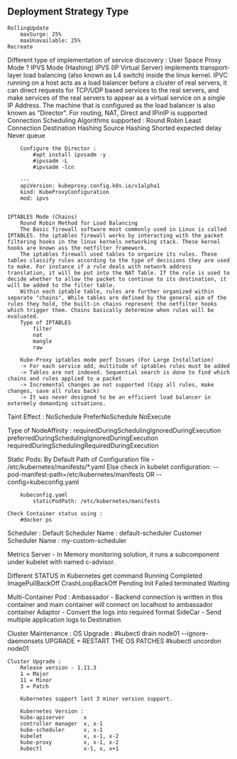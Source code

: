 ## Deployment Strategy Type
    RollingUpdate
        maxSurge: 25%
        maxUnavailable: 25%
    Recreate

Different type of implementation of service discovery :
    User Space Proxy Mode ?
    IPVS Mode (Hashing)
        IPVS (IP Virtual Server) implements transport-layer load balancing (also known as L4 switch) inside the linux kernel. IPVC running on a host acts as a load balancer before a cluster of real servers, it can direct requests for TCP/UDP based services to the real servers, and make services of the real servers to appear as a virtual service on a single IP Address. The machine that is configured as the load balancer is also known as "Director".
        For routing, NAT, Direct and IPinIP is supported
        Connection Scheduling Algorithms supported :
            Round Robin
            Least Connection
            Destination Hashing
            Source Hashing
            Shorted expected delay
            Never queue

        Configure the Director :
            #apt install ipvsadm -y
            #ipvsadm -L
            #ipvsadm -lcn

        ---
        apiVersion: kubeproxy.config.k8s.io/v1alpha1
        kind: KubeProxyConfiguration
        mod: ipvs


    IPTABLES Mode (Chains)
        Round Robin Method for Load Balancing
        The Basic firewall software most commonly used in Linux is called IPTABLES. the iptables firewall works by interacting with the packet filtering hooks in the linux kernels networking stack. These kernel hooks are known ass the netfilter framework.
        The iptables firewall used tables to organize its rules. These tables classify rules according to the type of decisions they are used to make. For instance if a rule deals with network address translation, it will be put into the NAT Table. If the rule is used to decide whether to allow the packet to continue to its destination, it will be added to the filter table.
        Within each iptable table, rules are further organized within separate "chains", While tables are defined by the general aim of the rules they hold, the built-in chains represent the netfilter hooks which trigger them. Chains basically determine when rules will be evaluated.
        Type of IPTABLES 
            filter
            nat
            mangle
            raw

        Kube-Proxy iptables mode perf Issues (For Large Installation)
        -> For each service add, multitude of iptables rules must be added
        -> Tables are not indexed. Sequential search is done to find which chains and rules applied to a packet
        -> Incremental changes ae not supported (Copy all rules, make changes, save all rules back)
        -> It was never designed to be an efficient load balancer in extermely demanding situations.

Taint Effect :
    NoSchedule
    PreferNoSchedule
    NoExecute

Type of NodeAffinity :
requiredDuringSchedulingIgnoredDuringExecution
preferredDuringSchedulingIgnoredDuringExecution
requiredDuringSchedulingRequiredDuringExecution

Static Pods:
    By Default Path of Configuration file - /etc/kubernetes/manifests/*.yaml
    Else check in kubelet configuration:
        --pod-manifest-path=/etc/kubernetes/manifests
        OR
        --config=kubeconfig.yaml

        kubeconfig.yaml
            staticPodPath: /etc/kubernetes/manifests
    
    Check Container status using :
        #docker ps

Scheduler :
    Default Scheduler Name : default-scheduler
    Customer Scheduler Name : my-custom-scheduler

Metrics Server - In Memory monitoring solution, it runs a subcomponent under kubelet with named c-advisor.

Different STATUS in Kubernetes get command
    Running
    Completed
    ImagePullBackOff
    CrashLoopBackOff
    Pending
    Init
    Failed
    terminated
    Waiting

Multi-Container Pod :
    Ambassador - Backend connection is written in this container and main container will connect on localhost to ambassador container
    Adaptor - Convert the logs into required format
    SideCar - Send multiple application logs to Destination

Cluster Maintenance :
    OS Upgrade :
        #kubectl drain node01 --ignore-daemonsets
        UPGRADE + RESTART THE OS PATCHES
        #kubectl uncordon node01

    Cluster Upgrade :
        Release version - 1.11.3
        1 = Major
        11 = Minor
        3 = Patch
        
        Kubernetes support last 3 minor version support.

        Kubernetes Version :
        kube-apiserver      x
        controller manager  x, x-1
        kube-scheduler      x, x-1
        kubelet             x, x-1, x-2
        kube-proxy          x, x-1, x-2
        kubectl             x-1, x, x+1
